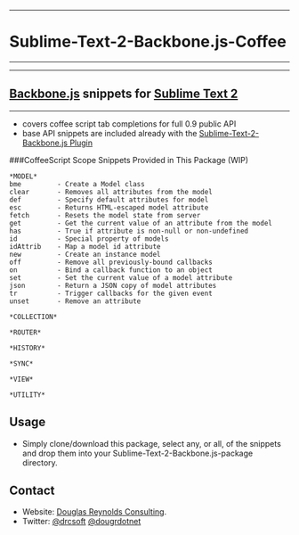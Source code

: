 ----

# Sublime-Text-2-Backbone.js-Coffee
----
----

## [Backbone.js](http://backbonejs.org) snippets for [Sublime Text 2](http://www.sublimetext.com/2)
----

+ covers coffee script tab completions for full 0.9 public API
+ base API snippets are included already with the [Sublime-Text-2-Backbone.js Plugin](https://github.com/tomasztunik/Sublime-Text-2-Backbone.js-package)


###CoffeeScript Scope Snippets Provided in This Package (WIP)

    *MODEL*
    bme         - Create a Model class 
    clear       - Removes all attributes from the model
    def         - Specify default attributes for model
    esc         - Returns HTML-escaped model attribute
    fetch       - Resets the model state from server
    get         - Get the current value of an attribute from the model
    has         - True if attribute is non-null or non-undefined
    id          - Special property of models
    idAttrib    - Map a model id attribute
    new         - Create an instance model
    off         - Remove all previously-bound callbacks
    on          - Bind a callback function to an object
    set         - Set the current value of a model attribute
    json        - Return a JSON copy of model attributes
    tr          - Trigger callbacks for the given event
    unset       - Remove an attribute

    *COLLECTION*

    *ROUTER*

    *HISTORY*

    *SYNC*

    *VIEW*

    *UTILITY*


## Usage
- Simply clone/download this package, select any, or all, of the snippets and drop them into your Sublime-Text-2-Backbone.js-package directory.

## Contact
- Website: [Douglas Reynolds Consulting](http://drcsoft.com).
- Twitter: [@drcsoft](http://twitter.com/drcsoft) [@dougrdotnet](http://twitter.com/dougrdotnet)